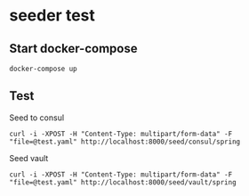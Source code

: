 # seeder test

## Start docker-compose

 ```
 docker-compose up
 ```

## Test

Seed to consul
```
curl -i -XPOST -H "Content-Type: multipart/form-data" -F "file=@test.yaml" http://localhost:8000/seed/consul/spring
```

Seed vault
```
curl -i -XPOST -H "Content-Type: multipart/form-data" -F "file=@test.yaml" http://localhost:8000/seed/vault/spring
```
